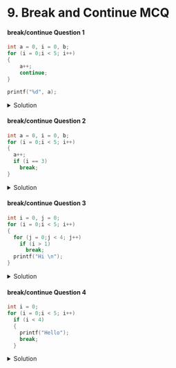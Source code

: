# 9. Break and Continue MCQ

#### break/continue Question 1

```cpp
int a = 0, i = 0, b;
for (i = 0;i < 5; i++)
{
    a++;
    continue;
}

printf("%d", a);
```

<details>

<summary>Solution</summary>

There is no statement after `continue`. So its presence makes no difference. It would work just like a normal `for` loop.

The value of `a` and `i` changes similarly.

`a` value after the loop is its value at the last iteration i.e. when `i = 4`; loop breaks at `i = 5`. In the last iteration `a = 4`.

```
OUTPUT:
  5
```

</details>

#### break/continue Question 2

```cpp
int a = 0, i = 0, b;
for (i = 0;i < 5; i++)
{
  a++;
  if (i == 3)
    break;
}
```

<details>

<summary>Solution</summary>

The `for` loop runs until `i` is 3; after that it breaks out of the loop.

```
```

</details>

#### break/continue Question 3

```cpp
int i = 0, j = 0;
for (i = 0;i < 5; i++)
{
  for (j = 0;j < 4; j++)
    if (i > 1)
      break;
  printf("Hi \n");
}
```

<details>

<summary>Solution</summary>

The `i` loop runs for i in {0, 1, 2, 3, 4}. The `j` loops runs for j in {0, 1, 2, 3}. The loop doesn't impact how many times hi is printed.

The `break` statement only breaks the `j` loop which does not stops the `i` loop from printing "Hi".

So "Hi" is printed as many times as `i` loop runs; 5 times.

```
OUTPUT:
  Hi
  Hi
  Hi
  Hi
  Hi
```

</details>

#### break/continue Question 4

```cpp
int i = 0;
for (i = 0;i < 5; i++)
  if (i < 4)
  {
    printf("Hello");
    break;
  }
```

<details>

<summary>Solution</summary>

The `i` loop runs for i in {0, 1, 2, 3, 4}.

As soon as the `if` statement is `true`. It prints "Hello" and breaks out of the `i` loop.

The `if` statement is `true` in the first iteration i.e. `i = 0`.

So "Hello" is printed only once.

```
OUTPUT:
  Hello
```

</details>
